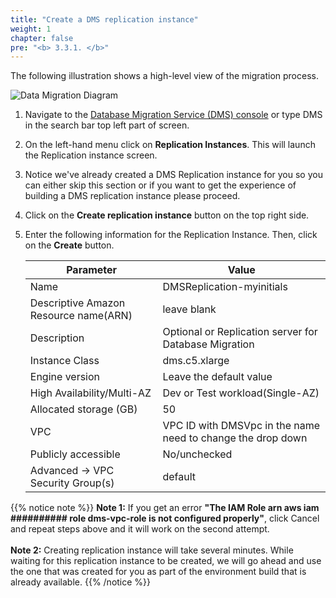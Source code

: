 ```yaml
---
title: "Create a DMS replication instance"
weight: 1
chapter: false
pre: "<b> 3.3.1. </b>"
---
```


The following illustration shows a high-level view of the migration process.

![Data Migration Diagram](/images/3/1/2/2/0001.png?width=50pc)

1. Navigate to the [Database Migration Service (DMS) console](https://console.aws.amazon.com/dms/v2/) or type DMS in the search bar top left part of screen.

1. On the left-hand menu click on **Replication Instances**. This will launch the Replication instance screen.

1. Notice we've already created a DMS Replication instance for you so you can either skip this section or if you want to get the experience of building a DMS replication instance please proceed.

1. Click on the **Create replication instance** button on the top right side.

1. Enter the following information for the Replication Instance. Then, click on the **Create** button.

    |  Parameter	 |  Value  |
    |----------------|---------------------|
    |  Name	 |  DMSReplication-myinitials  |
    |  Descriptive Amazon Resource name(ARN)	 |  leave blank  |
    |  Description	 |  Optional or Replication server for Database Migration  |
    |  Instance Class	 |  dms.c5.xlarge  |
    |  Engine version	 |  Leave the default value  |
    |  High Availability/Multi-AZ	 |  Dev or Test workload(Single-AZ)  |
    |  Allocated storage (GB)	 |  50  |
    |  VPC	 |  VPC ID with DMSVpc in the name need to change the drop down  |
    |  Publicly accessible	 |  No/unchecked  |
    |  Advanced -> VPC Security Group(s)	 |  default  |


{{% notice note %}}
**Note 1:** If you get an error **"The IAM Role arn aws iam ########## role dms-vpc-role is not configured properly"**, click Cancel and repeat steps above and it will work on the second attempt.
\
\
**Note 2:** Creating replication instance will take several minutes. While waiting for this replication instance to be created, we will go ahead and use the one that was created for you as part of the environment build that is already available.
{{% /notice %}}